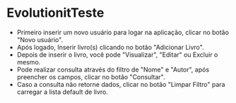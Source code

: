 # EvolutionitTeste

- Primeiro inserir um novo usuário para logar na aplicação, clicar no botão "Novo usuário".
- Após logado, Inserir livro(s) clicando no botão "Adicionar Livro".
- Depois de inserir o livro, você pode "Visualizar", "Editar" ou Excluir o mesmo.
- Pode realizar consulta através do filtro de "Nome" e "Autor", após preencher os campos, clicar no botão "Consultar".
- Caso a consulta não retorne dados, clicar no botão "Limpar Filtro" para carregar a lista default de livro.


